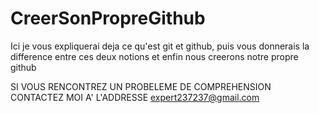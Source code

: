 # CreerSonPropreGithub
Ici je vous expliquerai deja ce qu'est git et github, puis vous donnerais la difference entre ces deux notions et enfin nous creerons notre propre github



SI VOUS RENCONTREZ UN PROBELEME DE COMPREHENSION CONTACTEZ MOI A' L'ADDRESSE expert237237@gmail.com
